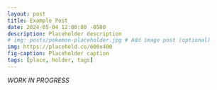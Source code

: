 ```yaml
---
layout: post
title: Example Post
date: 2024-05-04 12:00:00 -0500
description: Placeholder description
# img: posts/pokemon-placeholder.jpg # Add image post (optional)
img: https://placehold.co/600x400
fig-caption: Placeholder caption
tags: [place, holder, tags]
---
```


_WORK IN PROGRESS_
